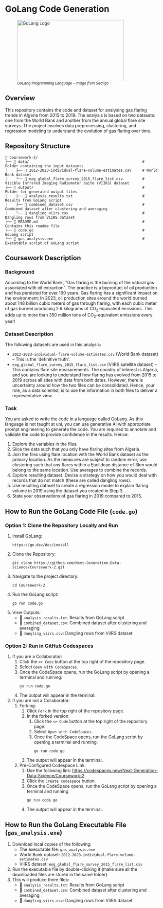 # GoLang Code Generation

<figure>
  <img src="https://www.sectigo.com/uploads/images/_950xAUTO_fit_center-center_none/golang-large.png" width="350" height="200" alt="GoLang Logo">
  <figcaption><small><i>GoLang Programming Language - Image from Sectigo</i></small></figcaption>
</figure>

## Overview
This repository contains the code and dataset for analysing gas flaring trends in Algeria from 2015 to 2019. The analysis is based on two datasets: one from the World Bank and another from the annual global flare site surveys. The project involves data preprocessing, clustering, and regression modeling to understand the evolution of gas flaring over time.

## Repository Structure
```
📁 Coursework-2/  
├── 📁 data/                                                    # Folder containing the input datasets  
│    ├── 📄 2012-2023-individual-flare-volume-estimates.csv     # World Bank dataset
│    └── 📄 eog_global_flare_survey_2015_flare_list.csv         # Visible Infrared Imaging Radiometer Suite (VIIRS) dataset
├── 📁 output/                                                  # Folder for generated output files  
│    ├── 📄 analysis_results.txt                                # Results from GoLang script  
│    ├── 📄 combined_dataset.csv                                # Combined dataset after clustering and averaging  
│    └── 📄 dangling_viirs.csv                                  # Dangling rows from VIIRS dataset  
├── 📄 README.md                                                # Contains this readme file  
├── 📄 code.go                                                  # GoLang script  
└── 📄 gas_analysis.exe                                         # Executable script of GoLang script  
```

## Coursework Description

### Background
According to the World Bank, "Gas flaring is the burning of the natural gas associated with oil extraction". The practice is a byproduct of oil production and has persisted for over 160 years. Gas flaring has a significant impact on the environment; In 2023, oil production sites around the world burned about 148 billion cubic meters of gas through flaring, with each cubic meter of gas burned producing 2.6 kilograms of CO<sub>2</sub> equivalent emissions. This adds up to more than 350 million tons of CO<sub>2</sub>-equivalent emissions every year!

### Dataset Description
The following datasets are used in this analysis:
  - `2012-2023-individual-flare-volume-estimates.csv` (World Bank dataset) – This is the 'definitive truth'.
  - `eog_global_flare_survey_2015_flare_list.csv` (VIIRS satellite dataset) – This contains flare site measurements.
The country of interest is Algeria, and you are looking to understand how flaring has evolved from 2015 to 2019 across all sites with data from both dates. However, there is uncertainty around how the two files can be consolidated. Hence, your role, as a data scientist, is to use the information in both files to deliver a representative view.

### Task
You are asked to write the code in a language called GoLang. As this language is not taught at uni, you can use generative AI with appropriate prompt engineering to generate the code. You are required to annotate and validate the code to provide confidence in the results. Hence:
  1. Explore the variables in the files.
  2. Slice the data such that you only have flaring sites from Algeria.
  3. Join the files using flare location with the World Bank dataset as the primary location. As the measures are subject to random error, use clustering such that any flares within a Euclidean distance of 3km would belong to the same location. Use averages to combine the records.
  4. Explore resulting dataset. Devise a strategy on how you would deal with records that do not match (these are called dangling rows).
  5. Use resulting dataset to create a regression model to explain flaring volume in 2019 using the dataset you created in Step 3.
  6. State your observations of gas flaring in 2019 compared to 2015.

## How to Run the GoLang Code File (`code.go`)

### Option 1: Clone the Repository Locally and Run
1. Install GoLang:  
   ```
   https://go.dev/doc/install
   ```
2. Clone the Repository:
   ```
   git clone https://github.com/Next-Generation-Data-Science/Coursework-2.git
   ```
3. Navigate to the project directory:
   ```
   cd Coursework-2
   ```
4. Run the GoLang script:
   ```
   go run code.go
   ```
5. View Outputs:
     - 📄 `analysis_results.txt`: Results from GoLang script
     - 📄 `combined_dataset.csv`: Combined dataset after clustering and averaging
     - 📄 `dangling_viirs.csv`: Dangling rows from VIIRS dataset

### Option 2: Run in GitHub Codespaces
1. If you are a Collaborator:
    1. Click the `<> Code` button at the top right of the repository page.
    2. Select `Open with CodeSpaces`.
    3. Once the CodeSpace opens, run the GoLang script by opening a terminal and running:
       ```
       go run code.go
       ```
    4. The output will appear in the terminal.
2. If you are not a Collaborator:
    1. Forking:
        1. Click `Fork` in the top right of the repository page.
        2. In the forked version:
            1. Click the `<> Code` button at the top right of the repository page.
            2. Select `Open with CodeSpaces`.
            3. Once the CodeSpace opens, run the GoLang script by opening a terminal and running:
               ```
               go run code.go
               ```
        3. The output will appear in the terminal.
    2. Pre-Configured Codespace Link:
        1. Use the following link: https://codespaces.new/Next-Generation-Data-Science/Coursework-2
        2. Click the `Create codespace` button.
        3. Once the CodeSpace opens, run the GoLang script by opening a terminal and running:
           ```
           go run code.go
           ```
        4. The output will appear in the terminal.

## How to Run the GoLang Executable File (`gas_analysis.exe`)
1. Download local copies of the following:
    - The executable file: `gas_analysis.exe`
    - World Bank dataset: `2012-2023-individual-flare-volume-estimates.csv`
    - VIIRS dataset: `eog_global_flare_survey_2015_flare_list.csv`
2. Run the executable file by double-clicking it (make sure all the downloaded files are stored in the same folder).
3. This will produce three files:
    - 📄 `analysis_results.txt`: Results from GoLang script
    - 📄 `combined_dataset.csv`: Combined dataset after clustering and averaging
    - 📄 `dangling_viirs.csv`: Dangling rows from VIIRS dataset
